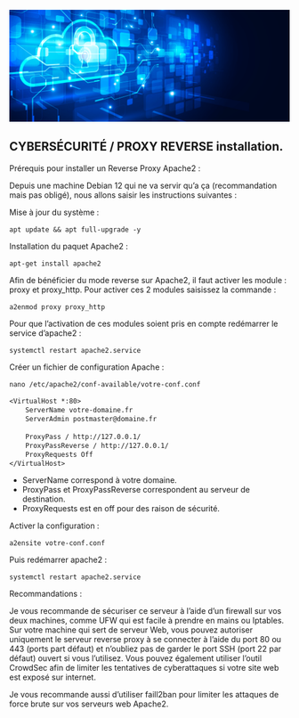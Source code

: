 ![Debian_logo-01](./images/Cloud-et-securite.png)

## CYBERSÉCURITÉ / PROXY REVERSE installation.

Prérequis pour installer un Reverse Proxy Apache2 :

Depuis une machine Debian 12 qui ne va servir qu’a ça (recommandation mais pas obligé), nous allons saisir les instructions suivantes :

Mise à jour du système :
```
apt update && apt full-upgrade -y
```
Installation du paquet Apache2 :
```
apt-get install apache2
```
Afin de bénéficier du mode reverse sur Apache2, il faut activer les module : proxy et proxy_http.
Pour activer ces 2 modules saisissez la commande :
```
a2enmod proxy proxy_http
```
Pour que l’activation de ces modules soient pris en compte redémarrer le service d’apache2 :
```
systemctl restart apache2.service
```
Créer un fichier de configuration Apache :
```
nano /etc/apache2/conf-available/votre-conf.conf
```
```
<VirtualHost *:80>
    ServerName votre-domaine.fr
    ServerAdmin postmaster@domaine.fr
 
    ProxyPass / http://127.0.0.1/
    ProxyPassReverse / http://127.0.0.1/
    ProxyRequests Off
</VirtualHost>
```
- ServerName correspond à votre domaine.
- ProxyPass et ProxyPassReverse correspondent au serveur de destination.
- ProxyRequests est en off pour des raison de sécurité.

Activer la configuration :
```
a2ensite votre-conf.conf
```
Puis redémarrer apache2 :
```
systemctl restart apache2.service
````
Recommandations :

Je vous recommande de sécuriser ce serveur à l’aide d’un firewall sur vos deux machines, comme UFW qui est facile à prendre en mains ou Iptables. Sur votre machine qui sert de serveur Web, vous pouvez autoriser uniquement le serveur reverse proxy à se connecter à l’aide du port 80 ou 443 (ports part défaut) et n’oubliez pas de garder le port SSH (port 22 par défaut) ouvert si vous l’utilisez. Vous pouvez également utiliser l’outil CrowdSec afin de limiter les tentatives de cyberattaques si votre site web est exposé sur internet.

Je vous recommande aussi d’utiliser faill2ban pour limiter les attaques de force brute sur vos serveurs web Apache2.
